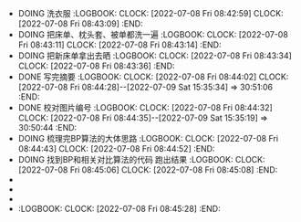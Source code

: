 - DOING 洗衣服
  :LOGBOOK:
  CLOCK: [2022-07-08 Fri 08:42:59]
  CLOCK: [2022-07-08 Fri 08:43:09]
  :END:
- DOING 把床单、枕头套、被单都洗一遍
  :LOGBOOK:
  CLOCK: [2022-07-08 Fri 08:43:11]
  CLOCK: [2022-07-08 Fri 08:43:14]
  :END:
- DOING 把新床单拿出去晒
  :LOGBOOK:
  CLOCK: [2022-07-08 Fri 08:43:34]
  CLOCK: [2022-07-08 Fri 08:43:36]
  :END:
- DONE 写完摘要
  :LOGBOOK:
  CLOCK: [2022-07-08 Fri 08:44:02]
  CLOCK: [2022-07-08 Fri 08:44:28]--[2022-07-09 Sat 15:35:34] =>  30:51:06
  :END:
- DONE 校对图片编号
  :LOGBOOK:
  CLOCK: [2022-07-08 Fri 08:44:32]
  CLOCK: [2022-07-08 Fri 08:44:35]--[2022-07-09 Sat 15:35:19] =>  30:50:44
  :END:
- DOING 梳理完BP算法的大体思路
  :LOGBOOK:
  CLOCK: [2022-07-08 Fri 08:44:43]
  CLOCK: [2022-07-08 Fri 08:44:52]
  :END:
- DOING 找到BP和相关对比算法的代码 跑出结果
  :LOGBOOK:
  CLOCK: [2022-07-08 Fri 08:45:06]
  CLOCK: [2022-07-08 Fri 08:45:08]
  :END:
-
-
-
- :LOGBOOK:
  CLOCK: [2022-07-08 Fri 08:45:28]
  :END: